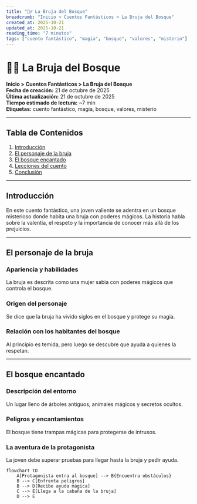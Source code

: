 ```yaml
---
title: "🧙‍♂️ La Bruja del Bosque"
breadcrumb: "Inicio > Cuentos Fantásticos > La Bruja del Bosque"
created_at: 2025-10-21
updated_at: 2025-10-21
reading_time: "7 minutos"
tags: ["cuento fantástico", "magia", "bosque", "valores", "misterio"]
---
```


# 🧙‍♂️ La Bruja del Bosque

**Inicio > Cuentos Fantásticos > La Bruja del Bosque**  
**Fecha de creación:** 21 de octubre de 2025  
**Última actualización:** 21 de octubre de 2025  
**Tiempo estimado de lectura:** ~7 min  
**Etiquetas:** cuento fantástico, magia, bosque, valores, misterio

---

## Tabla de Contenidos

1. [Introducción](#introducción)  
2. [El personaje de la bruja](#el-personaje-de-la-bruja)  
3. [El bosque encantado](#el-bosque-encantado)  
4. [Lecciones del cuento](#lecciones-del-cuento)  
5. [Conclusión](#conclusión)

---

## Introducción

En este cuento fantástico, una joven valiente se adentra en un bosque misterioso donde habita una bruja con poderes mágicos. La historia habla sobre la valentía, el respeto y la importancia de conocer más allá de los prejuicios.

---

## El personaje de la bruja

### Apariencia y habilidades

La bruja es descrita como una mujer sabia con poderes mágicos que controla el bosque.

### Origen del personaje

Se dice que la bruja ha vivido siglos en el bosque y protege su magia.

### Relación con los habitantes del bosque

Al principio es temida, pero luego se descubre que ayuda a quienes la respetan.

---

## El bosque encantado

### Descripción del entorno

Un lugar lleno de árboles antiguos, animales mágicos y secretos ocultos.

### Peligros y encantamientos

El bosque tiene trampas mágicas para protegerse de intrusos.

### La aventura de la protagonista

La joven debe superar pruebas para llegar hasta la bruja y pedir ayuda.

```mermaid
flowchart TD
    A[Protagonista entra al bosque] --> B{Encuentra obstáculos}
    B --> C[Enfrenta peligros]
    B --> D[Recibe ayuda mágica]
    C --> E[Llega a la cabaña de la bruja]
    D --> E
